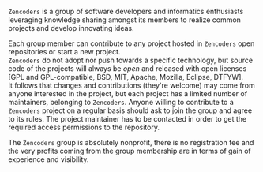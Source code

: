 `Zencoders` is a group of software developers and informatics enthusiasts 
leveraging knowledge sharing amongst its members to realize common projects 
and develop innovating ideas.

Each group member can contribute to any project hosted in `Zencoders` open
repositories or start a new project.  
`Zencoders` do not adopt nor push towards a specific technology, but source
code of the projects will always be *open* and released with open licenses [GPL and
GPL-compatible, BSD, MIT, Apache, Mozilla, Eclipse, DTFYW].  
It follows that changes and contributions (they're welcome) may come from anyone
interested in the project, but each project has a limited number of maintainers,
belonging to `Zencoders`.
Anyone willing to contribute to a `Zencoders` project on a regular basis should ask
to join the group and agree to its rules. The project maintainer has to be contacted 
in order to get the required access permissions to the repository.

The `Zencoders` group is absolutely nonprofit, there is no registration fee and the very 
profits coming from the group membership are in terms of gain of experience and
visibility.
